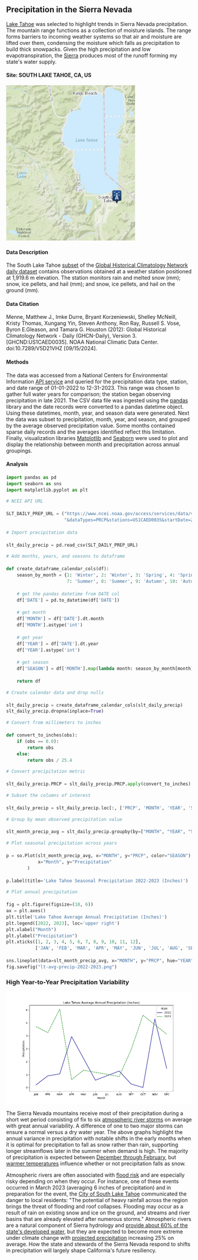 ## Precipitation in the Sierra Nevada

[Lake Tahoe](https://www.fs.usda.gov/main/ltbmu/about-forest/about-area) was selected to highlight trends in Sierra Nevada precipitation. The mountain range functions as a collection of moisture islands. The range forms barriers to incoming weather systems so that air and moisture are lifted over them, condensing the moisture which falls as precipitation to build thick snowpacks. Given the high precipitation and low evapotranspiration, the [Sierra](https://www.fs.usda.gov/psw/publications/documents/psw_gtr272/psw_gtr272_013.pdf) produces most of the runoff forming my state's water supply. 

#### Site: SOUTH LAKE TAHOE, CA, US

<img src="south_lake_tahoe_station.png" alt="South Lake Tahoe Station" width="350px" height="420px">

#### Data Description

The South Lake Tahoe [subset](https://www.ncdc.noaa.gov/cdo-web/datasets/GHCND/stations/GHCND:US1CAED0035/detail) of the [Global Historical Climatology Network daily dataset](https://www.ncei.noaa.gov/metadata/geoportal/rest/metadata/item/gov.noaa.ncdc:C00861/html) contains observations obtained at a weather station positioned at 1,919.6 m elevation. The station monitors rain and melted snow (mm); snow, ice pellets, and hail (mm); and snow, ice pellets, and hail on the ground (mm). 

#### Data Citation

Menne, Matthew J., Imke Durre, Bryant Korzeniewski, Shelley McNeill, Kristy Thomas, Xungang Yin, Steven Anthony, Ron Ray, Russell S. Vose, Byron E.Gleason, and Tamara G. Houston (2012): Global Historical Climatology Network - Daily (GHCN-Daily), Version 3. [GHCND:US1CAED0035]. NOAA National Climatic Data Center. doi:10.7289/V5D21VHZ [09/15/2024].

#### Methods

The data was accessed from a National Centers for Environmental Information [API service](https://www.ncei.noaa.gov/support/access-data-service-api-user-documentation) and queried for the precipitation data type, station, and date range of 01-01-2022 to 12-31-2023. This range was chosen to gather full water years for comparison; the station began observing precipitation in late 2021. The CSV data file was ingested using the [pandas](https://pandas.pydata.org/) library and the date records were converted to a pandas datetime object. Using these datetimes, month, year, and season data were generated. Next the data was subset to precipitation, month, year, and season, and grouped by the average observed precipitation value. Some months contained sparse daily records and the averages identified reflect this limitation. Finally, visualization libraries [Matplotlib](https://matplotlib.org/) and [Seaborn](https://seaborn.pydata.org/) were used to plot and display the relationship between month and precipitation across annual groupings.  

#### Analysis 

```python
import pandas as pd
import seaborn as sns
import matplotlib.pyplot as plt
```

```python
# NCEI API URL

SLT_DAILY_PREP_URL = ("https://www.ncei.noaa.gov/access/services/data/v1?dataset=daily-summaries"+
                      "&dataTypes=PRCP&stations=US1CAED0035&startDate=2022-01-01&endDate=2023-12-31")

# Import precipitation data

slt_daily_precip = pd.read_csv(SLT_DAILY_PREP_URL) 
```

```python
# Add months, years, and seasons to dataframe

def create_dataframe_calendar_cols(df):
    season_by_month = {1: 'Winter', 2: 'Winter', 3: 'Spring', 4: 'Spring', 5: 'Spring', 6: 'Summer', 
                       7: 'Summer', 8: 'Summer', 9: 'Autumn', 10: 'Autumn', 11: 'Autumn', 12: 'Winter'}

    # get the pandas datetime from DATE col 
    df['DATE'] = pd.to_datetime(df['DATE'])

    # get month
    df['MONTH'] = df['DATE'].dt.month
    df['MONTH'].astype('int')

    # get year 
    df['YEAR'] = df['DATE'].dt.year
    df['YEAR'].astype('int')

    # get season
    df['SEASON'] = df['MONTH'].map(lambda month: season_by_month[month])

    return df
```

```python
# Create calendar data and drop nulls

slt_daily_precip = create_dataframe_calendar_cols(slt_daily_precip)
slt_daily_precip.dropna(inplace=True)
```

```python
# Convert from millimeters to inches

def convert_to_inches(obs):
    if (obs == 0.0):
        return obs
    else: 
        return obs / 25.4
```

```python
# Convert precipitation metric

slt_daily_precip.PRCP = slt_daily_precip.PRCP.apply(convert_to_inches)
```

```python
# Subset the columns of interest

slt_daily_precip = slt_daily_precip.loc[:, ['PRCP', 'MONTH', 'YEAR', 'SEASON']]
```

```python
# Group by mean observed precipitation value

slt_month_precip_avg = slt_daily_precip.groupby(by=["MONTH", "YEAR", "SEASON"]).mean() 
```

```python
# Plot seasonal precipitation across years

p = so.Plot(slt_month_precip_avg, x="MONTH", y="PRCP", color="SEASON").add(so.Bar()).layout(size=(8, 6)).label(
            x="Month", y="Precipitation"
        )

p.label(title='Lake Tahoe Seasonal Precipitation 2022-2023 (Inches)')
```

```python
# Plot annual precipitation

fig = plt.figure(figsize=(10, 6)) 
ax = plt.axes()
plt.title('Lake Tahoe Average Annual Precipitation (Inches)')
plt.legend([2022, 2023], loc='upper right')
plt.xlabel("Month")
plt.ylabel("Precipitation")
plt.xticks([1, 2, 3, 4, 5, 6, 7, 8, 9, 10, 11, 12],
           ['JAN', 'FEB', 'MAR', 'APR', 'MAY', 'JUN', 'JUL', 'AUG', 'SEP', 'OCT', 'NOV', 'DEC'])

sns.lineplot(data=slt_month_precip_avg, x="MONTH", y="PRCP", hue="YEAR", style="YEAR", palette=['darkblue', 'g'])
fig.savefig("lt-avg-precip-2022-2023.png") 
```

### High Year-to-Year Precipitation Variability

![png](lt-avg-precip-2022-2023.png)

The Sierra Nevada mountains receive most of their precipitation during a short wet period consisting of fix to six [atmospheric river storms](https://www.noaa.gov/stories/what-are-atmospheric-rivers) on average with great annual variability. A difference of one to two major storms can ensure a normal versus a dry water year. The above graphs highlight the annual variance in precipitation with notable shifts in the early months when it is optimal for precipitation to fall as snow rather than rain, supporting longer streamflows later in the summer when demand is high. The majority of precipitation is expected between [December through February](https://oehha.ca.gov/climate-change/epic-2022/changes-climate/precipitation#:~:text=California%20receives%20about%2075%20percent,information%2C%20download%20the%20Precipitation%20chapter.), but [warmer temperatures](https://www.fs.usda.gov/psw/publications/documents/psw_gtr272/psw_gtr272_013.pdf) influence whether or not precipitation falls as snow. 

Atmospheric rivers are often associated with [flood risk](https://agupubs.onlinelibrary.wiley.com/doi/10.1029/2020GL088679) and are especially risky depending on when they occur. For instance, one of these events occurred in March 2023 (averaging 6 inches of precipitation) and in preparation for the event, the [City of South Lake Tahoe](https://sierranevadaalliance.org/city-of-south-lake-tahoe-urges-residents-to-prepare-for-impacts-of-rain-on-snow-event/) communicated the danger to local residents: "The potential of heavy rainfall across the region brings the threat of flooding and roof collapses. Flooding may occur as a result of rain on existing snow and ice on the ground, and streams and river basins that are already elevated after numerous storms." Atmospheric rivers are a natural component of Sierra hydrology and [provide about 60% of the state's developed water](https://sierranevada.ca.gov/what-we-do/#regionalChallenges), but they are expected to become more extreme under climate change with [projected precipitation](https://agupubs.onlinelibrary.wiley.com/doi/10.1029/2019JD031554) increasing 25% on average. How the state and stewards of the Sierra Nevada respond to shifts in precipitation will largely shape California's future resiliency. 

